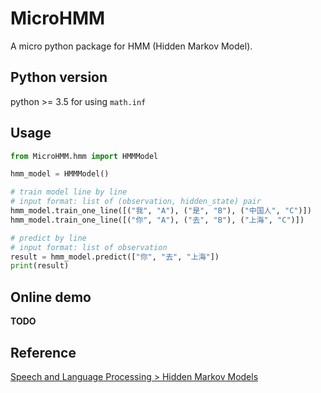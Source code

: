 # MicroHMM

A micro python package for HMM (Hidden Markov Model).

## Python version
python >= 3.5 for using `math.inf`

## Usage
```python
from MicroHMM.hmm import HMMModel

hmm_model = HMMModel()

# train model line by line
# input format: list of (observation, hidden_state) pair
hmm_model.train_one_line([("我", "A"), ("是", "B"), ("中国人", "C")])
hmm_model.train_one_line([("你", "A"), ("去", "B"), ("上海", "C")])

# predict by line
# input format: list of observation
result = hmm_model.predict(["你", "去", "上海"])
print(result)
```

## Online demo
**TODO**

## Reference
[Speech and Language Processing > Hidden Markov Models](https://web.stanford.edu/~jurafsky/slp3/9.pdf)